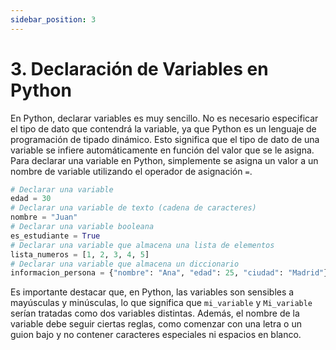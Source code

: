 ```yaml
---
sidebar_position: 3
---
```



# 3. Declaración de Variables en Python
En Python, declarar variables es muy sencillo. No es necesario especificar el tipo de dato que
contendrá la variable, ya que Python es un lenguaje de programación de tipado dinámico. Esto
significa que el tipo de dato de una variable se infiere automáticamente en función del valor que
se le asigna. Para declarar una variable en Python, simplemente se asigna un valor a un nombre
de variable utilizando el operador de asignación ```=```.

```py
# Declarar una variable
edad = 30
# Declarar una variable de texto (cadena de caracteres)
nombre = "Juan"
# Declarar una variable booleana
es_estudiante = True
# Declarar una variable que almacena una lista de elementos
lista_numeros = [1, 2, 3, 4, 5]
# Declarar una variable que almacena un diccionario
informacion_persona = {"nombre": "Ana", "edad": 25, "ciudad": "Madrid"}
```

Es importante destacar que, en Python, las variables son sensibles a mayúsculas y minúsculas,
lo que significa que ```mi_variable``` y ```Mi_variable``` serían tratadas como dos
variables distintas. Además, el nombre de la variable debe seguir ciertas reglas, como comenzar
con una letra o un guion bajo y no contener caracteres especiales ni espacios en blanco.
